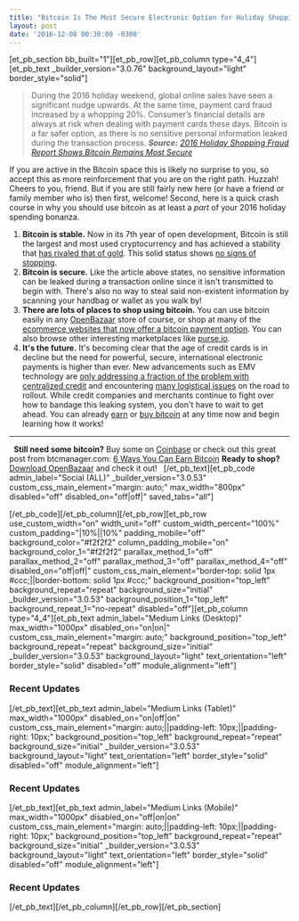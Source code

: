 ```yaml
---
title: "Bitcoin Is The Most Secure Electronic Option for Holiday Shopping" 
layout: post
date: '2016-12-08 00:30:00 -0300'
---
```

        
\[et\_pb\_section bb\_built="1"\]\[et\_pb\_row\]\[et\_pb\_column type="4\_4"\]\[et\_pb\_text \_builder\_version="3.0.76" background\_layout="light" border\_style="solid"\]

> During the 2016 holiday weekend, global online sales have seen a significant nudge upwards. At the same time, payment card fraud increased by a whopping 20%. Consumer’s financial details are always at risk when dealing with payment cards these days. Bitcoin is a far safer option, as there is no sensitive personal information leaked during the transaction process. _**Source:** [2016 Holiday Shopping Fraud Report Shows Bitcoin Remains Most Secure](http://www.newsbtc.com/2016/12/03/2016-holiday-shopping-fraud-report-shows-bitcoin-remains-secure/)_

If you are active in the Bitcoin space this is likely no surprise to you, so accept this as more reinforcement that you are on the right path. Huzzah! Cheers to you, friend. But if you are still fairly new here (or have a friend or family member who is) then first, welcome! Second, here is a quick crash course in why you should use bitcoin as at least a _part_ of your 2016 holiday spending bonanza.

1.  **Bitcoin is stable.** Now in its 7th year of open development, Bitcoin is still the largest and most used cryptocurrency and has achieved a stability that [has rivaled that of gold](http://blogs.wsj.com/moneybeat/2016/04/19/is-bitcoin-becoming-more-stable-than-gold/). This solid status shows [no signs of stopping](https://www.cryptocoinsnews.com/bitcoin-price-achieves-stability-why-it-will-continue/).
2.  **Bitcoin is secure.** Like the article above states, no sensitive information can be leaked during a transaction online since it isn't transmitted to begin with. There's also no way to steal said non-existent information by scanning your handbag or wallet as you walk by!
3.  **There are lots of places to shop using bitcoin.** You can use bitcoin easily in any [OpenBazaar](http://openbazaar.org) store of course, or shop at many of the [ecommerce websites that now offer a bitcoin payment option](https://www.lifewire.com/big-sites-that-accept-bitcoin-payments-3485965). You can also browse other interesting marketplaces like [purse.io](http://purse.io).
4.  **It's the future.** It's becoming clear that the age of credit cards is in decline but the need for powerful, secure, international electronic payments is higher than ever. New advancements such as EMV technology are [only addressing a fraction of the problem with centralized credit](http://www.businessinsider.com/online-fraud-poses-major-threat-holiday-season-2016-11) and encountering [many logistical issues](http://qz.com/717876/the-chip-card-transition-in-the-us-has-been-a-disaster/) on the road to rollout. While credit companies and merchants continue to fight over how to bandage this leaking system, you don't have to wait to get ahead. You can already [earn](https://btcmanager.com/news/finance/six-ways-you-can-earn-bitcoin/) or [buy bitcoin](http://coinbase.com) at any time now and begin learning how it works!

* * *

  **Still need some bitcoin?** Buy some on [Coinbase](http://coinbase.com) or check out this great post from btcmanager.com: [6 Ways You Can Earn Bitcoin](https://btcmanager.com/news/finance/six-ways-you-can-earn-bitcoin/) **Ready to shop?** [Download OpenBazaar](http://openbazaar.org) and check it out!   \[/et\_pb\_text\]\[et\_pb\_code admin\_label="Social (ALL)" \_builder\_version="3.0.53" custom\_css\_main\_element="margin: auto;" max\_width="800px" disabled="off" disabled\_on="off|off|" saved\_tabs="all"\]<div width="100%" style="margin: 0 auto !important;"><!-- \[et\_pb\_line\_break\_holder\] --><!-- \[et\_pb\_line\_break\_holder\] --><div class="a2a\_kit a2a\_kit\_size\_32 a2a\_default\_style"><!-- \[et\_pb\_line\_break\_holder\] --> <a class="a2a\_button\_tumblr"></a><!-- \[et\_pb\_line\_break\_holder\] --> <a class="a2a\_button\_facebook"></a><!-- \[et\_pb\_line\_break\_holder\] --> <a class="a2a\_button\_twitter"></a><!-- \[et\_pb\_line\_break\_holder\] --> <a class="a2a\_dd" href="https://www.addtoany.com/share"></a><!-- \[et\_pb\_line\_break\_holder\] --></div><!-- \[et\_pb\_line\_break\_holder\] --><!-- \[et\_pb\_line\_break\_holder\] --><script async src="https://static.addtoany.com/menu/page.js"></script><!-- \[et\_pb\_line\_break\_holder\] --><!-- \[et\_pb\_line\_break\_holder\] --></div>\[/et\_pb\_code\]\[/et\_pb\_column\]\[/et\_pb\_row\]\[et\_pb\_row use\_custom\_width="on" width\_unit="off" custom\_width\_percent="100%" custom\_padding="|10%||10%" padding\_mobile="off" background\_color="#f2f2f2" column\_padding\_mobile="on" background\_color\_1="#f2f2f2" parallax\_method\_1="off" parallax\_method\_2="off" parallax\_method\_3="off" parallax\_method\_4="off" disabled\_on="off|off|" custom\_css\_main\_element="border-top: solid 1px #ccc;||border-bottom: solid 1px #ccc;" background\_position="top\_left" background\_repeat="repeat" background\_size="initial" \_builder\_version="3.0.53" background\_position\_1="top\_left" background\_repeat\_1="no-repeat" disabled="off"\]\[et\_pb\_column type="4\_4"\]\[et\_pb\_text admin\_label="Medium Links (Desktop)" max\_width="1000px" disabled\_on="on|on|" custom\_css\_main\_element="margin: auto;" background\_position="top\_left" background\_repeat="repeat" background\_size="initial" \_builder\_version="3.0.53" background\_layout="light" text\_orientation="left" border\_style="solid" disabled="off" module\_alignment="left"\]

### Recent Updates

\[/et\_pb\_text\]\[et\_pb\_text admin\_label="Medium Links (Tablet)" max\_width="1000px" disabled\_on="on|off|on" custom\_css\_main\_element="margin: auto;||padding-left: 10px;||padding-right: 10px;" background\_position="top\_left" background\_repeat="repeat" background\_size="initial" \_builder\_version="3.0.53" background\_layout="light" text\_orientation="left" border\_style="solid" disabled="off" module\_alignment="left"\]

### Recent Updates

\[/et\_pb\_text\]\[et\_pb\_text admin\_label="Medium Links (Mobile)" max\_width="1000px" disabled\_on="off|on|on" custom\_css\_main\_element="margin: auto;||padding-left: 10px;||padding-right: 10px;" background\_position="top\_left" background\_repeat="repeat" background\_size="initial" \_builder\_version="3.0.53" background\_layout="light" text\_orientation="left" border\_style="solid" disabled="off" module\_alignment="left"\]

### Recent Updates

\[/et\_pb\_text\]\[/et\_pb\_column\]\[/et\_pb\_row\]\[/et\_pb\_section\]